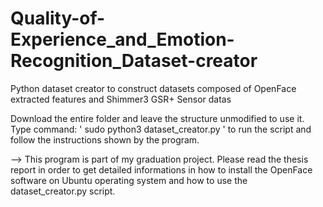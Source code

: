 # Quality-of-Experience_and_Emotion-Recognition_Dataset-creator
Python dataset creator to construct datasets composed of OpenFace extracted features and Shimmer3 GSR+ Sensor datas

Download the entire folder and leave the structure unmodified to use it. Type command: ' sudo python3 dataset_creator.py ' to run the script and follow the instructions shown by the program.

--> This program is part of my graduation project. Please read the thesis report in order to get detailed informations in how to install the OpenFace software on Ubuntu operating system and how to use the dataset_creator.py script.
